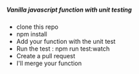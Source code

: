 ##### Vanilla javascript function with unit testing

- clone this repo
- npm install
- Add your function with the unit test
- Run the test : npm run test:watch
- Create a pull request
- I'll merge your function
